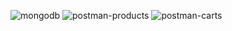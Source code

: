 ![mongodb](https://github.com/roxanaperrotta/Perrrotta_PrimeraPracticaI/assets/136701143/566fbda1-200a-4815-8f9e-626b095a41d0)
![postman-products](https://github.com/roxanaperrotta/Perrrotta_PrimeraPracticaI/assets/136701143/f0319877-e76a-4b7e-b0c5-89c7007ce644)
![postman-carts](https://github.com/roxanaperrotta/Perrrotta_PrimeraPracticaI/assets/136701143/f4cc714d-2292-42cd-921e-06079c81c307)
